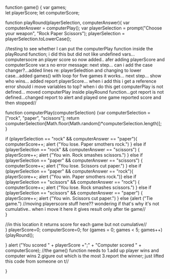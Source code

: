 function game() {
   var games;  
   let playerScore;
let computerScore;

    
function playRound(playerSelection, computerAnswer){
  var computerAnswer = computerPlay();
  var playerSelection = prompt("Choose your weapon", "Rock Paper Scissors");
  playerSelection = playerSelection.toLowerCase();
 

   //testing to see whether I can put the computerPlay function inside the playRound function; i did this but did not like undefined vars... computersocre an player score so now added.. afer adding playerScore and computerScore var.s no error message: next step... can i add the case changer?...added lines re: playerSeledtion and changing to lower case...added games() with loop for five games it works... next step... show who wins... added report playerScore... when i add this i get a reference error should i move variables to top? when i do this get computerPlay is not defined... moved computerPlay inside playRound function...got report is not defined...changed report to alert and played one game reported score and then stopped//
    

function computerPlay(computerSelection)
{var computerSelection = ["rock", "paper", "scissors"];
return computerSelection[Math.floor(Math.random()*computerSelection.length)];    
}
    
  if (playerSelection == "rock" && computerAnswer == "paper"){
    computerScore++;
    alert ("You lose. Paper smothers rock.")
  } else if
    (playerSelection == "rock" && computerAnswer == "scissors") {
      playerScore++;
      alert ("You win. Rock smashes scissors.")
    } else if
      (playerSelection == "paper" && computerAnswer == "scissors") {
        computerScore++;
        alert ("You lose. Scissors cut paper.")
      } else if 
        (playerSelection == "paper" && computerAnswer == "rock"){ 
          playerScore++;
          alert ("You win. Paper smothers rock.")} else if
          (playerSelection == "scissors" && computerAnswer == "rock") {
            computerScore++;
            alert ("You lose. Rock smashes scissors.")
          } else if
          (playerSelection == "scissors" && computerAnswer == "paper") {
            playerScore++;
            alert ("You win. Scissors cut paper.")
          }
  else 
      {alert ("Tie game.")
 //moving playerscore stuff here?? wondering if that's why it's not cumulative.. when i move it here it gives result only after tie game//         
      } 
      
  //in this location it returns score for each game but not cumulative//  
   }
  playerScore=0;
  computerScore=0;
for (games = 0; games < 5; games++) {playRound();
                                     
 }
  alert ("You scored " + playerScore +";" + "Computer scored " + computerScore);
  //the game() function needs to 1.add up player wins and computer wins 2.gigure out which is the most 3.report the winner; just lifted this code from someone on t//
   
}
